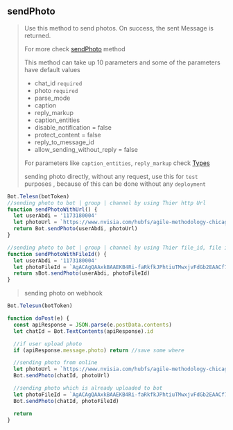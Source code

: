 ## sendPhoto

> Use this method to send photos. On success, the sent Message is returned.
>
> For more check [sendPhoto](https://core.telegram.org/bots/api#sendphoto) method
>
> This method can take up 10 parameters and
> some of the parameters have default values
>
> - chat_id `required`
> - photo `required`
> - parse_mode
> - caption
> - reply_markup
> - caption_entities
> - disable_notification = false
> - protect_content = false
> - reply_to_message_id
> - allow_sending_without_reply = false
>
> For parameters like `caption_entities`, `reply_markup` check [Types](https://github.com/abdiu34567/telesn.js/tree/main/Docs/Types)
>
> sending photo directly, without any request, use this for `test` purposes , because of this can be done without any `deployment`

```js
Bot.Telesn(botToken)
//sending photo to bot | group | channel by using Thier http Url
function sendPhotoWithUrl() {
  let userAbdi = '1173180004'
  let photoUrl = `https://www.nvisia.com/hubfs/agile-methodology-chicago.png`
  return Bot.sendPhoto(userAbdi, photoUrl)
}

//sending photo to bot | group | channel by using Thier file_id, file id can be found only if you upload file on Bot | group | channel
function sendPhotoWithFileId() {
  let userAbdi = '1173180004'
  let photoFileId = `AgACAgQAAxkBAAEKB4Ri-faRkfkJPhtiuTMwxjvFdGb2EAACf7gxG5ZTyVNio98lZ7PwIgEAAwIAA3MAAykE`
  return sBot.sendPhoto(userAbdi, photoFileId)
}
```

> sending photo on webhook

```js
Bot.Telesun(botToken)

function doPost(e) {
  const apiResponse = JSON.parse(e.postData.contents)
  let chatId = Bot.TextContents(apiResponse).id

  //if user upload photo
  if (apiResponse.message.photo) return //save some where

  //sending photo from online
  let photoUrl = `https://www.nvisia.com/hubfs/agile-methodology-chicago.png`
  Bot.sendPhoto(chatId, photoUrl)

  //sending photo which is already uploaded to bot
  let photoFileId = `AgACAgQAAxkBAAEKB4Ri-faRkfkJPhtiuTMwxjvFdGb2EAACf7gxG5ZTyVNio98lZ7PwIgEAAwIAA3MAAykE`
  Bot.sendPhoto(chatId, photoFileId)

  return
}
```
